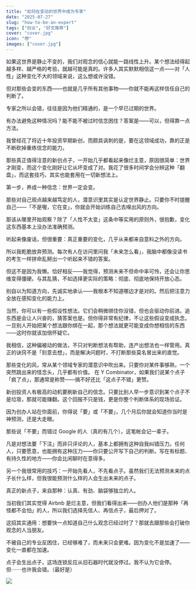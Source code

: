 ```yaml
---
title: "如何在变动的世界中成为专家"
date: "2025-07-27"
slug: "how-to-be-an-expert"
tags: ["创业", "好文推荐"]
cover: "cover.jpg"
icon: "😎"
images: ["cover.jpg"]
---
```

如果这世界是静止不变的，我们对观念的信心就能一路线性上升。某个想法经得起越多样、越严格的考验，就越可能是真的。许多人其实默默相信这一点——对「人性」这种变化不大的领域来说，这么想或许没错。



但对那些会变的东西——也就是几乎所有其他事物——你就不能再这样信任自己的判断了。



专家之所以会错，往往是因为他们精通的，是一个早已过期的世界。



有办法避免这种情况吗？能不能不被过时信念困住？答案是——可以，但得靠一点方法。



我曾经花了将近十年投资早期新创，而颇具讽刺的是，要在这领域成功，靠的正是不断砍掉重练信念的能力。



那些真正值得注意的新创点子，一开始几乎都看起来像烂主意，原因很简单：世界才刚变，而这个变化刚好让它从坏变成了对。我花了很多时间学会分辨这种「翻盘」，而这套技巧，其实也能套用在一切新想法上。



第一步，养成一种信念：世界一定会变。



那些对自己观点越来越笃定的人，潜意识里其实是认定世界静止。只要你不时提醒自己——「不是喔，它在变」，你就会开始训练自己去嗅出风的方向。



那该从哪里开始观察？除了「人性不太变」这条中等实用的原则外，很抱歉，变化这东西基本上没办法准确预测。



听起来像废话，但很重要：真正重要的变化，几乎从来都来自意料之外的方向。



所以我乾脆放弃预测。每次有人在访问里问我「未来怎么看」，我脑中都像没读书的考生一样拼命乱掰出一个听起来不错的答案。



但这不是因为我懒。恰好相反——我觉得，预测未来不但命中率可怜，还会让你思维变得僵硬。与其乱猜，不如选择更实际的策略：彻底、彻底地保持开放心态。



别自以为知道方向，先诚实地承认——我根本不知道哪边才是对的。然后把注意力全放在感知变化的能力上。



当然，你可以有一些假设性想法。它们会稍微绑住你没错，但也会驱动你前进。追东西是会让人兴奋的，猜答案也是。但你得非常有纪律，不让这些假设变成执念。
一旦别人开始把某个想法跟你绑在一起，那个想法就更可能变成你想相信的东西——这时你就该加倍怀疑它。



我相信，这种偏被动的做法，不只对判断想法有帮助，连产出想法也一样管用。真正的诀窍不是「刻意去想」，而是解决问题时，不打断那些莫名冒出来的直觉。



那些变化的风，常从某个领域专家的潜意识中吹出来。只要你对某件事够熟，一个突然跳出来的怪念头，几乎都有价值。
在 Y Combinator，如果我们说某个点子「疯了点」，那通常是称赞——搞不好还比「这点子不错」更赞。



新创投资人有极高的动机要刷新自己的信念。只要比别人早一步意识到某个点子不是垃圾，那就可能赚翻。这个回报不只是钱，更是你整个判断体系的现场验证。



因为创办人站在你面前，你得说「要」或「不要」，几个月后你就会知道你当时是神预测，还是大走眼。



那些说「不要」而错过 Google 的人（真的有几个），这笔帐会记一辈子。



凡是对想法要「下注」而非只评论的人，基本上都拥有这种自我纠错压力。任何人，只要愿意，也能拥有这种压力——你只要公开写下自己的判断。写在有标题、有持久性的地方——你会比闲聊时在意得多。



另一个我很常用的技巧：一开始先看人，不先看点子。虽然我们无法预测未来的点子长什么样，但我很能预测什么样的人会生出未来的点子。



真正的新点子，来自那种：认真、有劲、脑袋够独立的人。



当初我们其实觉得 Airbnb 是烂主意，但我们看得出来——创办人他们是那种「再怪都不会怕」的人，所以我们选择先信人、再信点子，最后押对了。



这招其实通用：想要快一点知道自己什么观念已经过时了？那就去跟那些会打破你观念的人当朋友。



不被自己的专业反困住，已经够难了，而未来只会更难。因为变化不是加速了——变化一直都在加速。



点子会生出点子，这场连锁反应从旧石器时代就没停过。我不认为它会停。
但⋯⋯也许我会错。（最好是）




![](https://prod-files-secure.s3.us-west-2.amazonaws.com/112d0858-5090-4d34-a606-b75eb8d65fd2/46476355-9cf3-4e99-9b7a-3531bc426380/1000202064.png?X-Amz-Algorithm=AWS4-HMAC-SHA256&X-Amz-Content-Sha256=UNSIGNED-PAYLOAD&X-Amz-Credential=ASIAZI2LB4664BOYKYKG%2F20250825%2Fus-west-2%2Fs3%2Faws4_request&X-Amz-Date=20250825T093531Z&X-Amz-Expires=3600&X-Amz-Security-Token=IQoJb3JpZ2luX2VjEAEaCXVzLXdlc3QtMiJIMEYCIQC9wzpiEDyxymoQM6VJ1DlsqO6x%2FF0JCUNom2%2FTIG0n5wIhAJZdfXNSO2ihwncOS%2FjuVL9TuLliBWCodSVULB5FJRQiKv8DCFoQABoMNjM3NDIzMTgzODA1IgwJ5zghhE4sHjh1MOsq3AP8%2BO3zmhzBJd3ba6plHyO8%2FnYwutf4AD%2FRUWrgftiMkAx3N5EYRDsIJJbIwUYWRqHog61Jbn6ltf9cbqK4zNRI%2FptPJPFKVGDnzEvfPltiLCf3sEQwGmvhHx2mYHFc5N6q%2BCeH8hoPkBc7lWCkrIfK6GaS2z7B3hGXyw%2F%2BPAGvIUzQep%2FjAhUgf5rSNr2Kr2FWQDRKfnqkzFVziHaQ9%2FOpUfCaHHW4TTGhN%2BCRJcQdq7DZo1IgK4KP16JcHNP4KqxnJoRNHz3VJF1Ab6pVP0vEtek%2FzxaM99o%2BLI6VwzJZg%2BAYY6Y51VUnZm9miWEgP80JuQxvdC9%2BvFwK3KDGlqCWY9GMOWI2wkP6wmAZMIc6pKFQ%2BcgABJhji1odbpP1AsNX0KomdcxfdRYuPjhKfmQo7ZyvyrwfIsXSrTN9NfK4VxAcRmaI%2Fb%2FaVq23Wv%2BQPQFhqvQ4RQqT4Q9f%2B5HdIvL7lh4XLx8V3wQPYCpVp%2BgThrMHDY0EwyuZj7OtHuCRx%2Fvdfq54Qd6xWmZysXzPQ0ZHbvUj%2BC7IKi6Y2Ku7BFRFjP6Vbch4Lre%2Fb3lHvedYm%2F3rbrUvFF%2B9R27Gj2HXQUT8tKx%2BURNuk8f8XDQmPuMK2MYd5wkaoIxwEOTIGTD6v7DFBjqkAYhflFy6GFHFxVGWAIB%2BckpTAQUYx84LJjz%2FKa3Udb%2BJnoaDCZiFCM9ZKyzp3OnKJmomHbu36hVGTTDZ84oAT6W3CpiP8Yxh%2FPWLYrJZ69ZENjC8XKWzWcCEkIN3h0YfvOX7J76FLSwV72rBFDuDVQnsdmce8DunCh%2B%2Fr5114%2BlzhCLSbmdu3Q57l66ZkUNX7yj0I4Tezeakdkidax5EmLFSvrIR&X-Amz-Signature=b9400adedc3c45e3f04af8862d97c67af275598484a2c056a614613f772d90f0&X-Amz-SignedHeaders=host&x-amz-checksum-mode=ENABLED&x-id=GetObject)


